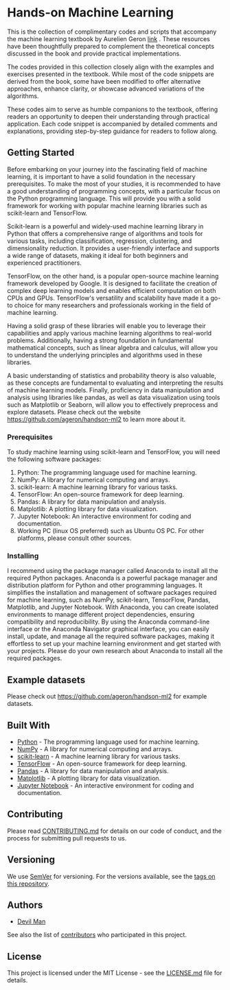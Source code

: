 # Hands-on Machine Learning 

This is the collection of complimentary codes and scripts that accompany the machine learning textbook by Aurelien Geron [link](https://www.oreilly.com/library/view/hands-on-machine-learning/9781492032632/) . These resources have been thoughtfully prepared to complement the theoretical concepts discussed in the book and provide practical implementations.

The codes provided in this collection closely align with the examples and exercises presented in the textbook. While most of the code snippets are derived from the book, some have been modified to offer alternative approaches, enhance clarity, or showcase advanced variations of the algorithms.

These codes aim to serve as humble companions to the textbook, offering readers an opportunity to deepen their understanding through practical application. Each code snippet is accompanied by detailed comments and explanations, providing step-by-step guidance for readers to follow along.

## Getting Started

Before embarking on your journey into the fascinating field of machine learning, it is important to have a solid foundation in the necessary prerequisites. To make the most of your studies, it is recommended to have a good understanding of programming concepts, with a particular focus on the Python programming language. This will provide you with a solid framework for working with popular machine learning libraries such as scikit-learn and TensorFlow.

Scikit-learn is a powerful and widely-used machine learning library in Python that offers a comprehensive range of algorithms and tools for various tasks, including classification, regression, clustering, and dimensionality reduction. It provides a user-friendly interface and supports a wide range of datasets, making it ideal for both beginners and experienced practitioners.

TensorFlow, on the other hand, is a popular open-source machine learning framework developed by Google. It is designed to facilitate the creation of complex deep learning models and enables efficient computation on both CPUs and GPUs. TensorFlow's versatility and scalability have made it a go-to choice for many researchers and professionals working in the field of machine learning.

Having a solid grasp of these libraries will enable you to leverage their capabilities and apply various machine learning algorithms to real-world problems. Additionally, having a strong foundation in fundamental mathematical concepts, such as linear algebra and calculus, will allow you to understand the underlying principles and algorithms used in these libraries.

A basic understanding of statistics and probability theory is also valuable, as these concepts are fundamental to evaluating and interpreting the results of machine learning models. Finally, proficiency in data manipulation and analysis using libraries like pandas, as well as data visualization using tools such as Matplotlib or Seaborn, will allow you to effectively preprocess and explore datasets.
Please check out the website https://github.com/ageron/handson-ml2 to learn more about it.

### Prerequisites
To study machine learning using scikit-learn and TensorFlow, you will need the following software packages:

1. Python: The programming language used for machine learning.
2. NumPy: A library for numerical computing and arrays.
3. scikit-learn: A machine learning library for various tasks.
4. TensorFlow: An open-source framework for deep learning.
5. Pandas: A library for data manipulation and analysis.
6. Matplotlib: A plotting library for data visualization.
7. Jupyter Notebook: An interactive environment for coding and documentation.
8. Working PC (linux OS preferred) such as Ubuntu OS PC. For other platforms, please consult other sources.

### Installing
I recommend using the package manager called Anaconda to install all the required Python packages. Anaconda is a powerful package manager and distribution platform for Python and other programming languages. It simplifies the installation and management of software packages required for machine learning, such as NumPy, scikit-learn, TensorFlow, Pandas, Matplotlib, and Jupyter Notebook. With Anaconda, you can create isolated environments to manage different project dependencies, ensuring compatibility and reproducibility. By using the Anaconda command-line interface or the Anaconda Navigator graphical interface, you can easily install, update, and manage all the required software packages, making it effortless to set up your machine learning environment and get started with your projects. Please do your own research about Anaconda to install all the required packages.

## Example datasets 

Please check out https://github.com/ageron/handson-ml2 for example datasets.

## Built With

* [Python](https://www.python.org) - The programming language used for machine learning.
* [NumPy](https://numpy.org) - A library for numerical computing and arrays.
* [scikit-learn](https://scikit-learn.org) - A machine learning library for various tasks.
* [TensorFlow](https://www.tensorflow.org) - An open-source framework for deep learning.
* [Pandas](https://pandas.pydata.org) - A library for data manipulation and analysis.
* [Matplotlib](https://matplotlib.org) - A plotting library for data visualization.
* [Jupyter Notebook](https://jupyter.org) - An interactive environment for coding and documentation.

## Contributing

Please read [CONTRIBUTING.md](.github/CONTRIBUTING.md) for details on our code of conduct, and the process for submitting pull requests to us.

## Versioning

We use [SemVer](http://semver.org/) for versioning. For the versions available, see the [tags on this repository](https://github.com/sejin8642/Handson/tags). 

## Authors

* [Devil Man](https://github.com/ackma3141)

See also the list of [contributors](https://github.com/sejin8642/Handson/contributors) who participated in this project.

## License

This project is licensed under the MIT License - see the [LICENSE.md](LICENSE.md) file for details.
